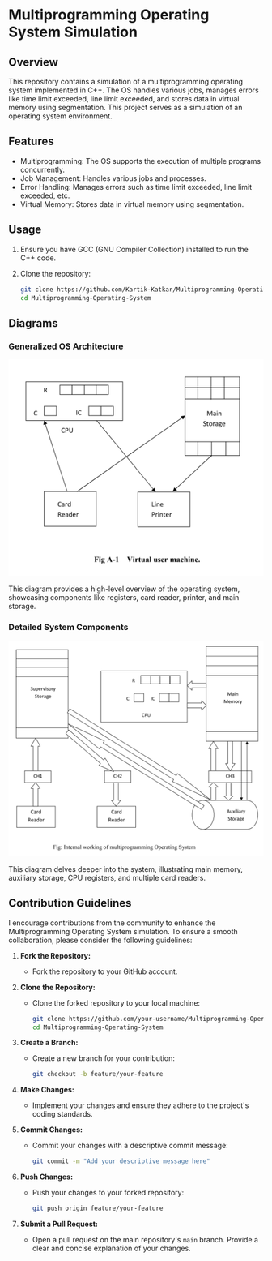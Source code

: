 # Multiprogramming Operating System Simulation

## Overview

This repository contains a simulation of a multiprogramming operating system implemented in C++. The OS handles various jobs, manages errors like time limit exceeded, line limit exceeded, and stores data in virtual memory using segmentation. This project serves as a simulation of an operating system environment.

## Features

- Multiprogramming: The OS supports the execution of multiple programs concurrently.
- Job Management: Handles various jobs and processes.
- Error Handling: Manages errors such as time limit exceeded, line limit exceeded, etc.
- Virtual Memory: Stores data in virtual memory using segmentation.

## Usage

1. Ensure you have GCC (GNU Compiler Collection) installed to run the C++ code.
2. Clone the repository:

    ```bash
    git clone https://github.com/Kartik-Katkar/Multiprogramming-Operating-System.git
    cd Multiprogramming-Operating-System
    ```

## Diagrams

### Generalized OS Architecture

![Generalized OS Architecture](/Images/generalized_os_architecture.png)

This diagram provides a high-level overview of the operating system, showcasing components like registers, card reader, printer, and main storage.

### Detailed System Components

![Detailed System Components](/Images/detailed_system_components.png)

This diagram delves deeper into the system, illustrating main memory, auxiliary storage, CPU registers, and multiple card readers.

## Contribution Guidelines

I encourage contributions from the community to enhance the Multiprogramming Operating System simulation. To ensure a smooth collaboration, please consider the following guidelines:

1. **Fork the Repository:**
   - Fork the repository to your GitHub account.

2. **Clone the Repository:**
   - Clone the forked repository to your local machine:

     ```bash
     git clone https://github.com/your-username/Multiprogramming-Operating-System.git
     cd Multiprogramming-Operating-System
     ```

3. **Create a Branch:**
   - Create a new branch for your contribution:

     ```bash
     git checkout -b feature/your-feature
     ```

4. **Make Changes:**
   - Implement your changes and ensure they adhere to the project's coding standards.

5. **Commit Changes:**
   - Commit your changes with a descriptive commit message:

     ```bash
     git commit -m "Add your descriptive message here"
     ```

6. **Push Changes:**
   - Push your changes to your forked repository:

     ```bash
     git push origin feature/your-feature
     ```

7. **Submit a Pull Request:**
   - Open a pull request on the main repository's `main` branch. Provide a clear and concise explanation of your changes.
